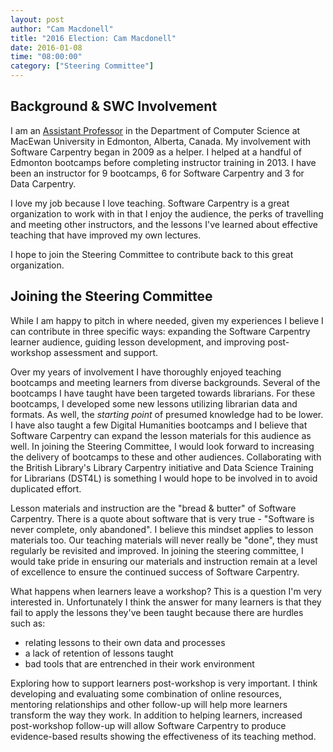 ```yaml
---
layout: post
author: "Cam Macdonell"
title: "2016 Election: Cam Macdonell"
date: 2016-01-08
time: "08:00:00"
category: ["Steering Committee"]
---
```



Background & SWC Involvement
----------

I am an [Assistant Professor](http://academic.macewan.ca/macdonellc4/) in the Department of Computer Science at MacEwan
University in Edmonton, Alberta, Canada.  My involvement with Software
Carpentry began in 2009 as a helper.  I helped
at a handful of Edmonton bootcamps before completing instructor training in 2013.  I have been an instructor for 9 bootcamps, 6 for Software Carpentry
and 3 for Data Carpentry.

I love my job because I love teaching.  Software Carpentry is a great
organization to work with in that I enjoy the audience, the perks of travelling and
meeting other instructors, and the lessons I've learned about effective
teaching that have improved my own lectures.

I hope to join the Steering Committee to contribute back to this great organization.

Joining the Steering Committee
------------------------------

While I am happy to pitch in where needed, given my experiences I believe I
can contribute in three specific ways: expanding the Software Carpentry learner audience,
guiding lesson development, and improving post-workshop assessment and support.

Over my years of involvement I have thoroughly enjoyed teaching bootcamps and
meeting learners from diverse backgrounds.
Several of the bootcamps I have
taught have been targeted towards librarians.  For these bootcamps, I developed
some new lessons utilizing librarian data and formats.  As well, the *starting
point* of presumed knowledge had to be lower.  I have also taught a few
Digital Humanities bootcamps and I believe that
Software Carpentry can expand the lesson materials for this audience as well.
In joining the Steering Committee, I would look forward to increasing the
delivery of bootcamps to these and other audiences.  Collaborating with the
British Library's Library Carpentry initiative and Data Science Training for
Librarians (DST4L) is something I would hope to be involved in to avoid
duplicated effort.

Lesson materials and instruction are the "bread & butter" of Software Carpentry.
There is a quote about software that is very true -
"Software is never complete, only abandoned".
I believe this mindset applies to lesson materials too.
Our teaching materials will never really be "done", they must regularly be revisited
and improved.  In joining the steering committee, I would take pride in ensuring our materials
and instruction remain at a level of excellence to ensure the continued success of
Software Carpentry.

What happens when learners leave a workshop?  This is a question I'm very interested in.
Unfortunately I think the answer for many learners is that they fail to apply the lessons
they've been taught because there are hurdles such as:

- relating lessons to their own data and processes
- a lack of retention of lessons taught
- bad tools that are entrenched in their work environment

Exploring how to support learners post-workshop is very important.
I think developing and evaluating some combination of online resources, mentoring
relationships and other follow-up will help more learners transform the way they work.
In addition to helping learners, increased post-workshop follow-up will
allow Software Carpentry to produce evidence-based results showing
the effectiveness of its teaching method.
